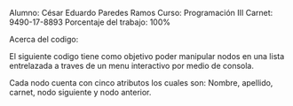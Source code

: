 Alumno: César Eduardo Paredes Ramos
Curso: Programación III
Carnet: 9490-17-8893
Porcentaje del trabajo: 100%

Acerca del codigo: 

El siguiente codigo tiene como objetivo poder manipular nodos en una lista entrelazada a traves de un menu interactivo por medio de consola. 

Cada nodo cuenta con cinco atributos los cuales son: Nombre, apellido, carnet, nodo siguiente y nodo anterior.
